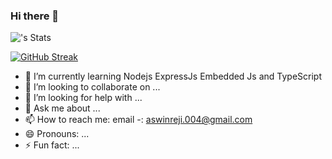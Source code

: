 ### Hi there 👋

![<aswinrejidev>'s Stats](https://github-readme-stats.vercel.app/api?username=aswinrejidev&theme=vue-dark&show_icons=true&hide_border=true&count_private=true)

[![GitHub Streak](https://streak-stats.demolab.com?user=aswinrejidev)](https://git.io/streak-stats)

<!-- - 🔭 I’m currently working on ... -->
- 🌱 I’m currently learning Nodejs ExpressJs Embedded Js and TypeScript 
- 👯 I’m looking to collaborate on ...
- 🤔 I’m looking for help with ...
- 💬 Ask me about ...
- 📫 How to reach me: email -: aswinreji.004@gmail.com
- 😄 Pronouns: ...
- ⚡ Fun fact: ...
